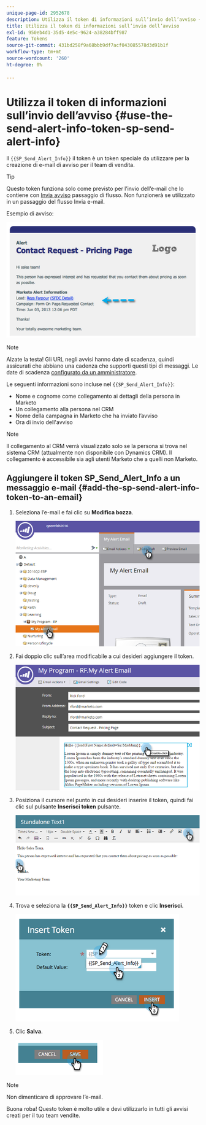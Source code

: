 ```yaml
---
unique-page-id: 2952678
description: Utilizza il token di informazioni sull’invio dell’avviso {{SP_Send_Alert_Info}} - Documentazione di Marketo - Documentazione del prodotto
title: Utilizza il token di informazioni sull’invio dell’avviso
exl-id: 950eb4d1-35d5-4e5c-9624-a38284bff987
feature: Tokens
source-git-commit: 431bd258f9a68bbb9df7acf043085578d3d91b1f
workflow-type: tm+mt
source-wordcount: '260'
ht-degree: 0%

---
```


# Utilizza il token di informazioni sull’invio dell’avviso {#use-the-send-alert-info-token-sp-send-alert-info}

Il `{{SP_Send_Alert_Info}}` il token è un token speciale da utilizzare per la creazione di e-mail di avviso per il team di vendita.

>[!TIP]
>
>Questo token funziona solo come previsto per l’invio dell’e-mail che lo contiene con [Invia avviso](/help/marketo/product-docs/core-marketo-concepts/smart-campaigns/flow-actions/send-alert.md) passaggio di flusso. Non funzionerà se utilizzato in un passaggio del flusso Invia e-mail.

Esempio di avviso:

![](assets/image2014-9-25-15-3a17-3a58.png)

>[!NOTE]
>
>Alzate la testa! Gli URL negli avvisi hanno date di scadenza, quindi assicurati che abbiano una cadenza che supporti questi tipi di messaggi. Le date di scadenza [configurato da un amministratore](/help/marketo/product-docs/administration/settings/edit-link-expiration-in-reports-and-alerts.md).

Le seguenti informazioni sono incluse nel `{{SP_Send_Alert_Info}}`:

* Nome e cognome come collegamento ai dettagli della persona in Marketo
* Un collegamento alla persona nel CRM
* Nome della campagna in Marketo che ha inviato l’avviso
* Ora di invio dell&#39;avviso

>[!NOTE]
>
>Il collegamento al CRM verrà visualizzato solo se la persona si trova nel sistema CRM (attualmente non disponibile con Dynamics CRM). Il collegamento è accessibile sia agli utenti Marketo che a quelli non Marketo.

## Aggiungere il token SP_Send_Alert_Info a un messaggio e-mail {#add-the-sp-send-alert-info-token-to-an-email}

1. Seleziona l’e-mail e fai clic su **Modifica bozza**.

   ![](assets/one-3.png)

1. Fai doppio clic sull’area modificabile a cui desideri aggiungere il token.

   ![](assets/two-3.png)

1. Posiziona il cursore nel punto in cui desideri inserire il token, quindi fai clic sul pulsante **Inserisci token** pulsante.

   ![](assets/three-3.png)

1. Trova e seleziona la **`{{SP_Send_Alert_Info}}`** token e clic **Inserisci**.

   ![](assets/image2014-9-25-15-3a19-3a11.png)

1. Clic **Salva**.

   ![](assets/image2014-9-25-15-3a19-3a24.png)

>[!NOTE]
>
>Non dimenticare di approvare l’e-mail.

Buona roba! Questo token è molto utile e devi utilizzarlo in tutti gli avvisi creati per il tuo team vendite.
